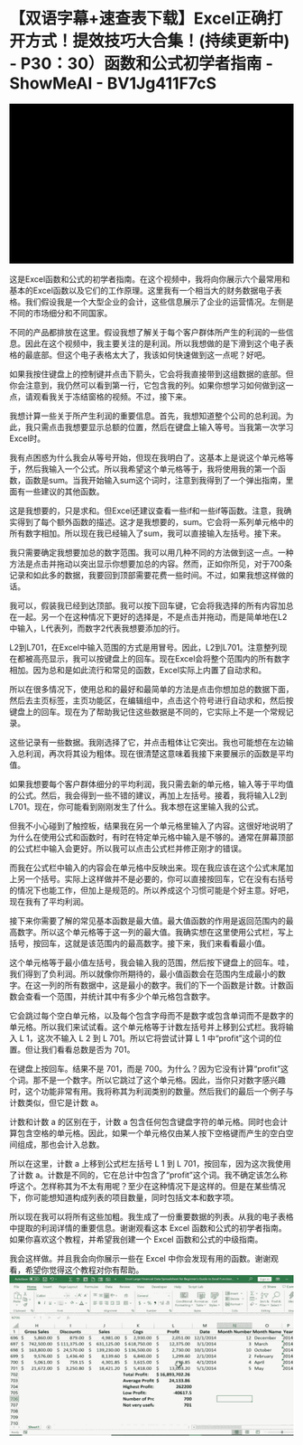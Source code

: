 # 【双语字幕+速查表下载】Excel正确打开方式！提效技巧大合集！(持续更新中) - P30：30）函数和公式初学者指南 - ShowMeAI - BV1Jg411F7cS

![](img/e3a8232f6e2b4dd361b1da527588a132_0.png)

这是Excel函数和公式的初学者指南。在这个视频中，我将向你展示六个最常用和基本的Excel函数以及它们的工作原理。这里我有一个相当大的财务数据电子表格。我们假设我是一个大型企业的会计，这些信息展示了企业的运营情况。左侧是不同的市场细分和不同国家。

不同的产品都排放在这里。假设我想了解关于每个客户群体所产生的利润的一些信息。因此在这个视频中，我主要关注的是利润。所以我想做的是下滑到这个电子表格的最底部。但这个电子表格太大了，我该如何快速做到这一点呢？好吧。

如果我按住键盘上的控制键并点击下箭头，它会将我直接带到这组数据的底部。但你会注意到，我仍然可以看到第一行，它包含我的列。如果你想学习如何做到这一点，请观看我关于冻结窗格的视频。不过，接下来。

我想计算一些关于所产生利润的重要信息。首先，我想知道整个公司的总利润。为此，我只需点击我想要显示总额的位置，然后在键盘上输入等号。当我第一次学习Excel时。

我有点困惑为什么我会从等号开始，但现在我明白了。这基本上是说这个单元格等于，然后我输入一个公式。所以我希望这个单元格等于，我将使用我的第一个函数，函数是sum。当我开始输入sum这个词时，注意到我得到了一个弹出指南，里面有一些建议的其他函数。

这是我想要的，只是求和。但Excel还建议查看一些if和一些if等函数。注意，我确实得到了每个额外函数的描述。这才是我想要的，sum。它会将一系列单元格中的所有数字相加。所以现在我已经输入了sum，我可以直接输入左括号。接下来。

我只需要确定我想要加总的数字范围。我可以用几种不同的方法做到这一点。一种方法是点击并拖动以突出显示你想要加总的内容。然而，正如你所见，对于700条记录和如此多的数据，我要回到顶部需要花费一些时间。不过，如果我想这样做的话。

我可以，假装我已经到达顶部。我可以按下回车键，它会将我选择的所有内容加总在一起。另一个在这种情况下更好的选择是，不是点击并拖动，而是简单地在L2中输入，L代表列，而数字2代表我想要添加的行。

L2到L701，在Excel中输入范围的方式是用冒号。因此，L2到L701。注意整列现在都被高亮显示，我可以按键盘上的回车。现在Excel会将整个范围内的所有数字相加。因为总和是如此流行和常见的函数，Excel实际上内置了自动求和。

所以在很多情况下，使用总和的最好和最简单的方法是点击你想加总的数据下面，然后去主页标签，主页功能区，在编辑组中，点击这个符号进行自动求和，然后按键盘上的回车。现在为了帮助我记住这些数据是不同的，它实际上不是一个常规记录。

这些记录有一些数据。我刚选择了它，并点击粗体让它突出。我也可能想在左边输入总利润，再次将其设为粗体。现在很清楚这意味着我接下来要展示的函数是平均值。

如果我想要每个客户群体细分的平均利润，我只需去新的单元格，输入等于平均值的公式。然后，我会得到一些不错的建议，再加上左括号。接着，我将输入L2到L701。现在，你可能看到刚刚发生了什么。我本想在这里输入我的公式。

但我不小心碰到了触控板，结果我在另一个单元格里输入了内容。这很好地说明了为什么在使用公式和函数时，有时在特定单元格中输入是不够的。通常在屏幕顶部的公式栏中输入会更好。所以我可以点击公式栏并修正刚才的错误。

而我在公式栏中输入的内容会在单元格中反映出来。现在我应该在这个公式末尾加上另一个括号。实际上这样做并不是必要的，你可以直接按回车，它在没有右括号的情况下也能工作，但加上是规范的。所以养成这个习惯可能是个好主意。好吧，现在我有了平均利润。

接下来你需要了解的常见基本函数是最大值。最大值函数的作用是返回范围内的最高数字。所以这个单元格等于这一列的最大值。我确实想在这里使用公式栏，写上括号，按回车，这就是该范围内的最高数字。接下来，我们来看看最小值。

这个单元格等于最小值左括号，我会输入我的范围，然后按下键盘上的回车。哇，我们得到了负利润。所以就像你所期待的，最小值函数会在范围内生成最小的数字。在这一列的所有数据中，这是最小的数字。我们的下一个函数是计数。计数函数会查看一个范围，并统计其中有多少个单元格包含数字。

它会跳过每个空白单元格，以及每个包含字母而不是数字或包含单词而不是数字的单元格。所以我们来试试看。这个单元格等于计数左括号并上移到公式栏。我将输入 L 1，这次不输入 L 2 到 L 701。所以它将尝试计算 L 1 中“profit”这个词的位置。但让我们看看总数是否为 701。

在键盘上按回车。结果不是 701，而是 700。为什么？因为它没有计算“profit”这个词。那不是一个数字。所以它跳过了这个单元格。因此，当你只对数字感兴趣时，这个功能非常有用。我将称其为利润类别的数量。然后我们的最后一个例子与计数类似，但它是计数 a。

计数和计数 a 的区别在于，计数 a 包含任何包含键盘字符的单元格。同时也会计算包含空格的单元格。因此，如果一个单元格仅由某人按下空格键而产生的空白空间组成，那也会计入总数。

所以在这里，计数 a 上移到公式栏左括号 L 1 到 L 701，按回车，因为这次我使用了计数 a。计数是不同的，它在总计中包含了“profit”这个词。我不确定该怎么称呼这个。怎样称其为不太有用呢？至少在这种情况下是这样的。但是在某些情况下，你可能想知道构成列表的项目数量，同时包括文本和数字项。

所以现在我可以将所有这些加粗。我生成了一份重要数据的列表。从我的电子表格中提取的利润详情的重要信息。谢谢观看这本 Excel 函数和公式的初学者指南。如果你喜欢这个教程，并希望我创建一个 Excel 函数和公式的中级指南。

我会这样做。并且我会向你展示一些在 Excel 中你会发现有用的函数。谢谢观看，希望你觉得这个教程对你有帮助。![](img/e3a8232f6e2b4dd361b1da527588a132_2.png)
